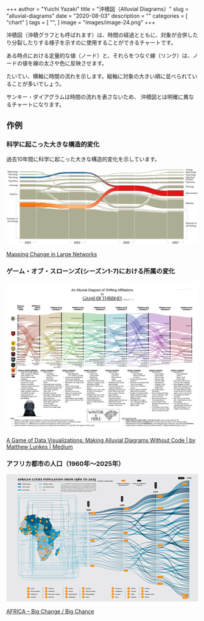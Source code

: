 +++
author = "Yuichi Yazaki"
title = "沖積図（Alluvial Diagrams）"
slug = "alluvial-diagrams"
date = "2020-08-03"
description = ""
categories = [
    "chart"
]
tags = [
    "",
]
image = "images/image-24.png"
+++

沖積図（沖積グラフとも呼ばれます）は、時間の経過とともに、対象が合併したり分裂したりする様子を示すのに使用することができるチャートです。

<!--more-->

ある時点における定量的な値（ノード）と、それらをつなぐ線（リンク）は、ノードの値を線の太さや色に反映させます。

たいてい、横軸に時間の流れを示します。縦軸に対象の大きい順に並べられていることが多いでしょう。

サンキー・ダイアグラムは時間の流れを表さないため、 沖積図とは明確に異なるチャートになります。

## 作例

### 科学に起こった大きな構造的変化
過去10年間に科学に起こった大きな構造的変化を示しています。

![](images/image-22-2048x815.png)

[Mapping Change in Large Networks](https://journals.plos.org/plosone/article?id=10.1371/journal.pone.0008694)



### ゲーム・オブ・スローンズ(シーズン1-7)における所属の変化

![](images/image-23.png)

[A Game of Data Visualizations: Making Alluvial Diagrams Without Code | by Matthew Lunkes | Medium](https://medium.com/@matthewlunkes/a-game-of-data-visualizations-243c3d8ceb1e)



### アフリカ都市の人口（1960年～2025年）

![](images/image-24.png)

[AFRICA – Big Change / Big Chance](https://www.behance.net/gallery/20553607/AFRICA-Big-Change-Big-Chance-Triennale-di-Milano)

